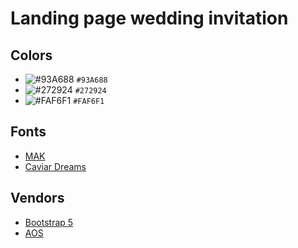 # Landing page wedding invitation

## Colors

- ![#93A688](https://placehold.co/15x15/93a688/93a688.png) `#93A688`
- ![#272924](https://placehold.co/15x15/272924/272924.png) `#272924`
- ![#FAF6F1](https://placehold.co/15x15/faf6f1/faf6f1.png) `#FAF6F1`

## Fonts

- [MAK](https://fonts-online.ru/fonts/mak)
- [Caviar Dreams](https://fonts-online.ru/fonts/caviar-dreams)

## Vendors

- [Bootstrap 5](https://getbootstrap.com/)
- [AOS](https://michalsnik.github.io/aos/)